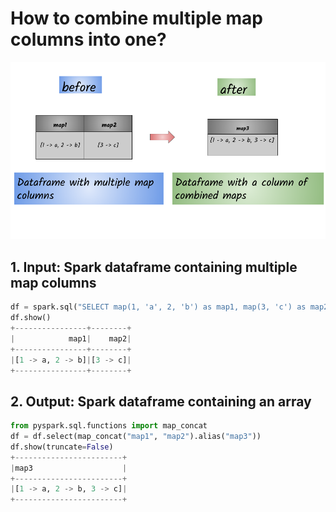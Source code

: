 # How to combine multiple map columns into one?

![](../.gitbook/assets/sparkbook-17-.png)

## 1.  Input:  Spark dataframe containing multiple map columns

```python
df = spark.sql("SELECT map(1, 'a', 2, 'b') as map1, map(3, 'c') as map2")
df.show()
+----------------+--------+
|            map1|    map2|
+----------------+--------+
|[1 -> a, 2 -> b]|[3 -> c]|
+----------------+--------+
```

## 2.  Output: Spark dataframe containing an array

```python
from pyspark.sql.functions import map_concat
df = df.select(map_concat("map1", "map2").alias("map3"))
df.show(truncate=False)
+------------------------+
|map3                    |
+------------------------+
|[1 -> a, 2 -> b, 3 -> c]|
+------------------------+
```

